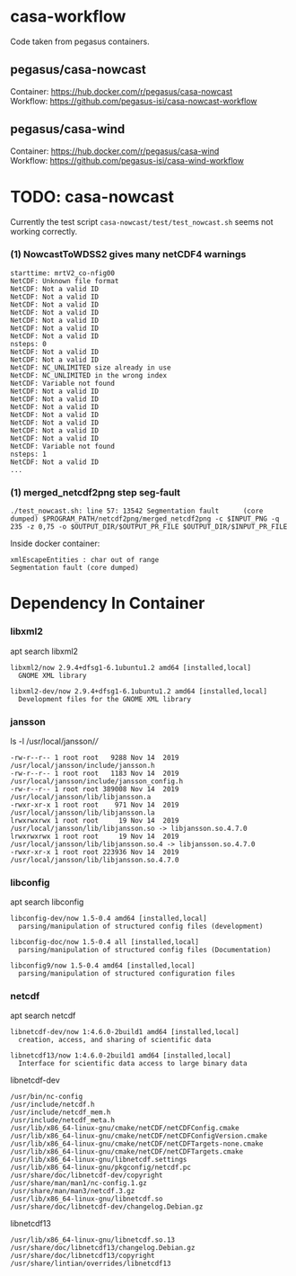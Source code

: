 # casa-workflow
Code taken from pegasus containers.

## pegasus/casa-nowcast
Container: https://hub.docker.com/r/pegasus/casa-nowcast \
Workflow: https://github.com/pegasus-isi/casa-nowcast-workflow

## pegasus/casa-wind
Container: https://hub.docker.com/r/pegasus/casa-wind \
Workflow: https://github.com/pegasus-isi/casa-wind-workflow


# TODO: casa-nowcast
Currently the test script `casa-nowcast/test/test_nowcast.sh` seems not working correctly.
### (1) NowcastToWDSS2 gives many netCDF4 warnings
```
starttime: mrtV2_co-nfig00
NetCDF: Unknown file format
NetCDF: Not a valid ID
NetCDF: Not a valid ID
NetCDF: Not a valid ID
NetCDF: Not a valid ID
NetCDF: Not a valid ID
NetCDF: Not a valid ID
NetCDF: Not a valid ID
nsteps: 0
NetCDF: Not a valid ID
NetCDF: Not a valid ID
NetCDF: NC_UNLIMITED size already in use
NetCDF: NC_UNLIMITED in the wrong index
NetCDF: Variable not found
NetCDF: Not a valid ID
NetCDF: Not a valid ID
NetCDF: Not a valid ID
NetCDF: Not a valid ID
NetCDF: Not a valid ID
NetCDF: Not a valid ID
NetCDF: Not a valid ID
NetCDF: Variable not found
nsteps: 1
NetCDF: Not a valid ID
...
```
### (1) merged_netcdf2png step seg-fault
```
./test_nowcast.sh: line 57: 13542 Segmentation fault      (core dumped) $PROGRAM_PATH/netcdf2png/merged_netcdf2png -c $INPUT_PNG -q 235 -z 0,75 -o $OUTPUT_DIR/$OUTPUT_PR_FILE $OUTPUT_DIR/$INPUT_PR_FILE
```
Inside docker container:
```
xmlEscapeEntities : char out of range
Segmentation fault (core dumped)
```

# Dependency In Container 
### libxml2
apt search libxml2
```
libxml2/now 2.9.4+dfsg1-6.1ubuntu1.2 amd64 [installed,local]
  GNOME XML library

libxml2-dev/now 2.9.4+dfsg1-6.1ubuntu1.2 amd64 [installed,local]
  Development files for the GNOME XML library
```
### jansson
ls -l /usr/local/jansson/*/*
```
-rw-r--r-- 1 root root   9288 Nov 14  2019 /usr/local/jansson/include/jansson.h
-rw-r--r-- 1 root root   1183 Nov 14  2019 /usr/local/jansson/include/jansson_config.h
-rw-r--r-- 1 root root 389008 Nov 14  2019 /usr/local/jansson/lib/libjansson.a
-rwxr-xr-x 1 root root    971 Nov 14  2019 /usr/local/jansson/lib/libjansson.la
lrwxrwxrwx 1 root root     19 Nov 14  2019 /usr/local/jansson/lib/libjansson.so -> libjansson.so.4.7.0
lrwxrwxrwx 1 root root     19 Nov 14  2019 /usr/local/jansson/lib/libjansson.so.4 -> libjansson.so.4.7.0
-rwxr-xr-x 1 root root 223936 Nov 14  2019 /usr/local/jansson/lib/libjansson.so.4.7.0
```
### libconfig
apt search libconfig
```
libconfig-dev/now 1.5-0.4 amd64 [installed,local]
  parsing/manipulation of structured config files (development)

libconfig-doc/now 1.5-0.4 all [installed,local]
  parsing/manipulation of structured config files (Documentation)

libconfig9/now 1.5-0.4 amd64 [installed,local]
  parsing/manipulation of structured configuration files
```
### netcdf
apt search netcdf
```
libnetcdf-dev/now 1:4.6.0-2build1 amd64 [installed,local]
  creation, access, and sharing of scientific data

libnetcdf13/now 1:4.6.0-2build1 amd64 [installed,local]
  Interface for scientific data access to large binary data
```
libnetcdf-dev
```
/usr/bin/nc-config
/usr/include/netcdf.h
/usr/include/netcdf_mem.h
/usr/include/netcdf_meta.h
/usr/lib/x86_64-linux-gnu/cmake/netCDF/netCDFConfig.cmake
/usr/lib/x86_64-linux-gnu/cmake/netCDF/netCDFConfigVersion.cmake
/usr/lib/x86_64-linux-gnu/cmake/netCDF/netCDFTargets-none.cmake
/usr/lib/x86_64-linux-gnu/cmake/netCDF/netCDFTargets.cmake
/usr/lib/x86_64-linux-gnu/libnetcdf.settings
/usr/lib/x86_64-linux-gnu/pkgconfig/netcdf.pc
/usr/share/doc/libnetcdf-dev/copyright
/usr/share/man/man1/nc-config.1.gz
/usr/share/man/man3/netcdf.3.gz
/usr/lib/x86_64-linux-gnu/libnetcdf.so
/usr/share/doc/libnetcdf-dev/changelog.Debian.gz
```
libnetcdf13
```
/usr/lib/x86_64-linux-gnu/libnetcdf.so.13
/usr/share/doc/libnetcdf13/changelog.Debian.gz
/usr/share/doc/libnetcdf13/copyright
/usr/share/lintian/overrides/libnetcdf13
```


